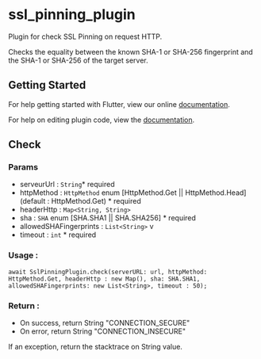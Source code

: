 # ssl_pinning_plugin

Plugin for check SSL Pinning on request HTTP.

Checks the equality between the known SHA-1 or SHA-256 fingerprint and the SHA-1 or SHA-256 of the target server.

## Getting Started

For help getting started with Flutter, view our online
[documentation](https://flutter.io/).

For help on editing plugin code, view the [documentation](https://flutter.io/platform-plugins/#edit-code).

## Check

### Params

- serveurUrl : `String`* required
- httpMethod : `HttpMethod` enum [HttpMethod.Get || HttpMethod.Head] (default : HttpMethod.Get) * required
- headerHttp : `Map<String, String>` 
- sha : `SHA` enum [SHA.SHA1 || SHA.SHA256] * required
- allowedSHAFingerprints : `List<String>` v
- timeout : `int` * required

### Usage :

`await SslPinningPlugin.check(serverURL: url, httpMethod: HttpMethod.Get, headerHttp : new Map(), sha: SHA.SHA1, allowedSHAFingerprints: new List<String>, timeout : 50);`

### Return :

- On success, return String "CONNECTION_SECURE"
- On error, return String "CONNECTION_INSECURE"

If an exception, return the stacktrace on String value.
